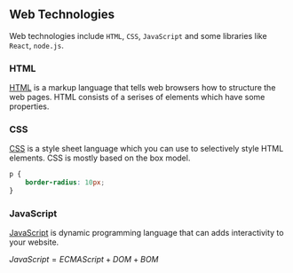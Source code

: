 ## Web Technologies

Web technologies include `HTML`, `CSS`, `JavaScript` and some libraries like `React`, `node.js`.

### HTML

[HTML](https://developer.mozilla.org/en-US/docs/Web/HTML) is a markup language that tells web browsers how to structure the web pages. HTML consists of a serises of elements which have some properties.



### CSS

[CSS](https://developer.mozilla.org/en-US/docs/Web/CSS) is a style sheet language which you can use to selectively style HTML elements. CSS is mostly based on the box model.

```css
p { 
	border-radius: 10px;
}
```



### JavaScript

[JavaScript](https://developer.mozilla.org/en-US/docs/Web/JavaScript) is dynamic programming language that can adds interactivity to your website.

$JavaScript = ECMAScript + DOM + BOM$






